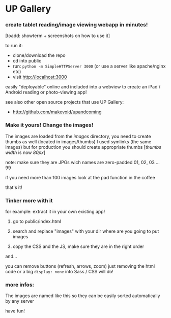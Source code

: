# UP Gallery
### create tablet reading/image viewing webapp in minutes!

[toadd: showterm + screenshots on how to use it]


to run it:

- clone/download the repo
- cd into public
- run: `python -m SimpleHTTPServer 3000` (or use a server like apache/nginx etc)
- visit <http://localhost:3000>


easily "deployable" online and included into a webview to create an iPad / Android reading or photo-viewing app!


see also other open source projects that use UP Gallery:

- <http://github.com/makevoid/upandcoming>

### Make it yours! Change the images!

The images are loaded from the *images* directory, you need to create thumbs as well (located in images/thumbs) I used symlinks (the same images) but for production you should create appropriate thumbs [*thumbs width* is now *80px*]

note: make sure they are JPGs wich names are zero-padded 01, 02, 03 ... 99

if you need more than 100 images look at the pad function in the coffee

that's it!

### Tinker more with it

for example: extract it in your own existing app!

1) go to public/index.html

2) search and replace "images" with your dir where are you going to put images

3) copy the CSS and the JS, make sure they are in the right order


and...

you can remove buttons (refresh, arrows, zoom) just removing the html code or a big `display: none` into Sass / CSS will do!

### more infos:

The images are named like this so they can be easily sorted automatically by any server


have fun!